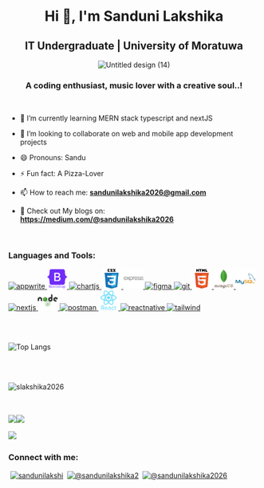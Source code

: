<div align="center">
  <b><h1>Hi 👋, I'm Sanduni Lakshika</h1></b>
  <b><h2>IT Undergraduate | University of Moratuwa</h2></b>
  <img src="https://github.com/slakshika2026/slakshika2026/assets/110313255/4d66d5b4-7059-459e-856c-269f9e3fd5ba" alt="Untitled design (14)" width="300" height="300">
  <h3><b></b>A coding enthusiast, music lover with a creative soul..!<b></b></h3>
</div><br>






- 🌱 I’m currently learning MERN stack typescript and nextJS 
- 👯 I’m looking to collaborate on web and mobile app development projects 
- 😄 Pronouns: Sandu 
- ⚡ Fun fact: A Pizza-Lover
- 📫 How to reach me: **sandunilakshika2026@gmail.com**
- 📝 Check out My blogs on: **https://medium.com/@sandunilakshika2026**

  <br>
<h3 align=left">Languages and Tools:</h3>


<p align="left"> <a href="https://appwrite.io" target="_blank" rel="noreferrer"> <img src="https://www.vectorlogo.zone/logos/appwriteio/appwriteio-icon.svg" alt="appwrite" width="40" height="40"/> </a> <a href="https://getbootstrap.com" target="_blank" rel="noreferrer"> <img src="https://raw.githubusercontent.com/devicons/devicon/master/icons/bootstrap/bootstrap-plain-wordmark.svg" alt="bootstrap" width="40" height="40"/> </a> <a href="https://www.chartjs.org" target="_blank" rel="noreferrer"> <img src="https://www.chartjs.org/media/logo-title.svg" alt="chartjs" width="40" height="40"/> </a> <a href="https://www.w3schools.com/css/" target="_blank" rel="noreferrer"> <img src="https://raw.githubusercontent.com/devicons/devicon/master/icons/css3/css3-original-wordmark.svg" alt="css3" width="40" height="40"/> </a> <a href="https://expressjs.com" target="_blank" rel="noreferrer"> <img src="https://raw.githubusercontent.com/devicons/devicon/master/icons/express/express-original-wordmark.svg" alt="express" width="40" height="40"/> </a> <a href="https://www.figma.com/" target="_blank" rel="noreferrer"> <img src="https://www.vectorlogo.zone/logos/figma/figma-icon.svg" alt="figma" width="40" height="40"/> </a> <a href="https://git-scm.com/" target="_blank" rel="noreferrer"> <img src="https://www.vectorlogo.zone/logos/git-scm/git-scm-icon.svg" alt="git" width="40" height="40"/> </a> <a href="https://www.w3.org/html/" target="_blank" rel="noreferrer"> <img src="https://raw.githubusercontent.com/devicons/devicon/master/icons/html5/html5-original-wordmark.svg" alt="html5" width="40" height="40"/> </a> <a href="https://www.mongodb.com/" target="_blank" rel="noreferrer"> <img src="https://raw.githubusercontent.com/devicons/devicon/master/icons/mongodb/mongodb-original-wordmark.svg" alt="mongodb" width="40" height="40"/> </a> <a href="https://www.mysql.com/" target="_blank" rel="noreferrer"> <img src="https://raw.githubusercontent.com/devicons/devicon/master/icons/mysql/mysql-original-wordmark.svg" alt="mysql" width="40" height="40"/> </a> <a href="https://nextjs.org/" target="_blank" rel="noreferrer"> <img src="https://cdn.worldvectorlogo.com/logos/nextjs-2.svg" alt="nextjs" width="40" height="40"/> </a> <a href="https://nodejs.org" target="_blank" rel="noreferrer"> <img src="https://raw.githubusercontent.com/devicons/devicon/master/icons/nodejs/nodejs-original-wordmark.svg" alt="nodejs" width="40" height="40"/> </a> <a href="https://postman.com" target="_blank" rel="noreferrer"> <img src="https://www.vectorlogo.zone/logos/getpostman/getpostman-icon.svg" alt="postman" width="40" height="40"/> </a> <a href="https://reactjs.org/" target="_blank" rel="noreferrer"> <img src="https://raw.githubusercontent.com/devicons/devicon/master/icons/react/react-original-wordmark.svg" alt="react" width="40" height="40"/> </a> <a href="https://reactnative.dev/" target="_blank" rel="noreferrer"> <img src="https://reactnative.dev/img/header_logo.svg" alt="reactnative" width="40" height="40"/> </a> <a href="https://tailwindcss.com/" target="_blank" rel="noreferrer"> <img src="https://www.vectorlogo.zone/logos/tailwindcss/tailwindcss-icon.svg" alt="tailwind" width="40" height="40"/> </a> </p><br><br>


![Top Langs](https://github-readme-stats.vercel.app/api/top-langs/?username=slakshika2026&layout=compact)

<br><br>
<div align="left">
<img align="center" src="https://github-readme-streak-stats.herokuapp.com/?user=slakshika2026&" alt="slakshika2026" /></div><br><br>

![](https://github.com/ryo-ma/github-profile-trophy)![](https://github-profile-trophy.vercel.app/?username=slakshika2026)


![](https://github-readme-stats.vercel.app/api?username=slakshika2026&show_icons=true)





<h3 align="left">Connect with me:</h3>
<div align="left">
&nbsp<a href="https://linkedin.com/in/sandunilakshi" target="blank"><img align="center" src="https://raw.githubusercontent.com/rahuldkjain/github-profile-readme-generator/master/src/images/icons/Social/linked-in-alt.svg" alt="sandunilakshi" height="30" width="40" /></a>
&nbsp<a href="https://www.hackerrank.com/sandunilakshika2" target="blank"><img align="center" src="https://raw.githubusercontent.com/rahuldkjain/github-profile-readme-generator/master/src/images/icons/Social/hackerrank.svg" alt="@sandunilakshika2" height="30" width="40" /></a>
  &nbsp<a href="https://medium.com/@sandunilakshika2026" target="blank"><img align="center" src="https://raw.githubusercontent.com/rahuldkjain/github-profile-readme-generator/master/src/images/icons/Social/medium.svg" alt="@sandunilakshika2026" height="30" width="40" /></a>
</p>












